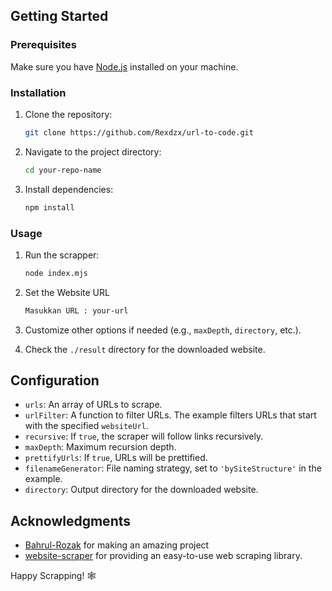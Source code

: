 ## Getting Started

### Prerequisites

Make sure you have [Node.js](https://nodejs.org/) installed on your machine.

### Installation

1. Clone the repository:

   ```bash
   git clone https://github.com/Rexdzx/url-to-code.git
   ```

2. Navigate to the project directory:

   ```bash
   cd your-repo-name
   ```

3. Install dependencies:

   ```bash
   npm install
   ```

### Usage

1. Run the scrapper:

   ```bash
   node index.mjs
   ```

2. Set the Website URL

   ```bash
   Masukkan URL : your-url
   ```

3. Customize other options if needed (e.g., `maxDepth`, `directory`, etc.).

4. Check the `./result` directory for the downloaded website.

## Configuration

- `urls`: An array of URLs to scrape.
- `urlFilter`: A function to filter URLs. The example filters URLs that start with the specified `websiteUrl`.
- `recursive`: If `true`, the scraper will follow links recursively.
- `maxDepth`: Maximum recursion depth.
- `prettifyUrls`: If `true`, URLs will be prettified.
- `filenameGenerator`: File naming strategy, set to `'bySiteStructure'` in the example.
- `directory`: Output directory for the downloaded website.

## Acknowledgments

- [Bahrul-Rozak](https://github.com/Bahrul-Rozak) for making an amazing project
- [website-scraper](https://www.npmjs.com/package/website-scraper) for providing an easy-to-use web scraping library.

Happy Scrapping! 🕸️
